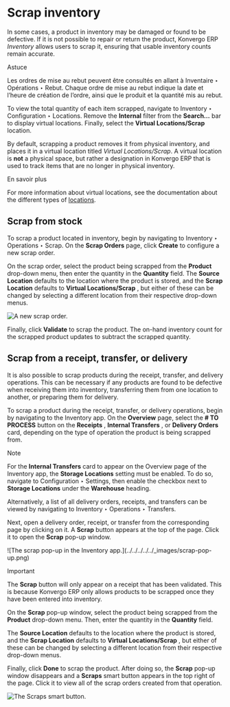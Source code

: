 # Scrap inventory

In some cases, a product in inventory may be damaged or found to be defective.
If it is not possible to repair or return the product, Konvergo ERP _Inventory_ allows
users to scrap it, ensuring that usable inventory counts remain accurate.

<div class="alert alert-info">
<p class="alert-title">
Astuce</p><p>Les ordres de mise au rebut peuvent être consultés en allant à Inventaire ‣ Opérations ‣ Rebut. Chaque ordre de mise au rebut indique la date et l’heure de création de l’ordre, ainsi que le produit et la quantité mis au rebut.</p>
<p>To view the total quantity of each item scrapped, navigate to Inventory ‣
Configuration ‣ Locations. Remove the <b>Internal</b> filter from the
<b>Search…</b> bar to display virtual locations. Finally, select the <b>Virtual
Locations/Scrap</b> location.</p>
</div>

By default, scrapping a product removes it from physical inventory, and places
it in a virtual location titled _Virtual Locations/Scrap_. A virtual location
is **not** a physical space, but rather a designation in Konvergo ERP that is used to
track items that are no longer in physical inventory.

<div class="admonition-learn-more alert">
<p class="alert-title">
En savoir plus</p><p>For more information about virtual locations, see the documentation about the different types of
<a href="warehouses_locations#inventory-management-difference-warehouse-location"><span class="std std-ref">locations</span></a>.</p>
</div>

## Scrap from stock

To scrap a product located in inventory, begin by navigating to Inventory ‣
Operations ‣ Scrap. On the **Scrap Orders** page, click **Create** to
configure a new scrap order.

On the scrap order, select the product being scrapped from the **Product**
drop-down menu, then enter the quantity in the **Quantity** field. The
**Source Location** defaults to the location where the product is stored, and
the **Scrap Location** defaults to **Virtual Locations/Scrap** , but either of
these can be changed by selecting a different location from their respective
drop-down menus.

![A new scrap order.](../../../../../_images/scrap-order.png)

Finally, click **Validate** to scrap the product. The on-hand inventory count
for the scrapped product updates to subtract the scrapped quantity.

## Scrap from a receipt, transfer, or delivery

It is also possible to scrap products during the receipt, transfer, and
delivery operations. This can be necessary if any products are found to be
defective when receiving them into inventory, transferring them from one
location to another, or preparing them for delivery.

To scrap a product during the receipt, transfer, or delivery operations, begin
by navigating to the Inventory app. On the **Overview** page, select the **#
TO PROCESS** button on the **Receipts** , **Internal Transfers** , or
**Delivery Orders** card, depending on the type of operation the product is
being scrapped from.

<div class="alert alert-primary">
<p class="alert-title">
Note</p><p>For the <b>Internal Transfers</b> card to appear on the Overview page of
the Inventory app, the <b>Storage Locations</b> setting must be enabled. To
do so, navigate to Configuration ‣ Settings, then enable the checkbox next to
<b>Storage Locations</b> under the <b>Warehouse</b> heading.</p>
</div>

Alternatively, a list of all delivery orders, receipts, and transfers can be
viewed by navigating to Inventory ‣ Operations ‣ Transfers.

Next, open a delivery order, receipt, or transfer from the corresponding page
by clicking on it. A **Scrap** button appears at the top of the page. Click it
to open the **Scrap** pop-up window.

![The scrap pop-up in the Inventory app.](../../../../../_images/scrap-pop-
up.png) <div class="alert alert-warning">
<p class="alert-title">
Important</p><p>The <b>Scrap</b> button will only appear on a receipt that has been validated. This is
because Konvergo ERP only allows products to be scrapped once they have been entered into inventory.</p>
</div>

On the **Scrap** pop-up window, select the product being scrapped from the
**Product** drop-down menu. Then, enter the quantity in the **Quantity**
field.

The **Source Location** defaults to the location where the product is stored,
and the **Scrap Location** defaults to **Virtual Locations/Scrap** , but
either of these can be changed by selecting a different location from their
respective drop-down menus.

Finally, click **Done** to scrap the product. After doing so, the **Scrap**
pop-up window disappears and a **Scraps** smart button appears in the top
right of the page. Click it to view all of the scrap orders created from that
operation.

![The Scraps smart button.](../../../../../_images/scraps-smart-button.png)

